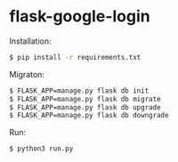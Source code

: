 # flask-google-login

Installation:
```bash
$ pip install -r requirements.txt
```

Migraton:
```bash
$ FLASK_APP=manage.py flask db init
$ FLASK_APP=manage.py flask db migrate
$ FLASK_APP=manage.py flask db upgrade
$ FLASK_APP=manage.py flask db downgrade
```

Run:
```bash
$ python3 run.py
```

